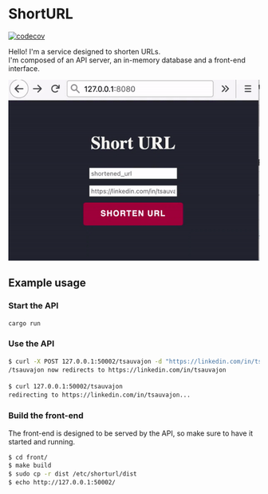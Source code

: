 # ShortURL

[![codecov](https://codecov.io/gh/tsauvajon/shorturl/branch/master/graph/badge.svg?token=EbP2Znh1m3)](https://codecov.io/gh/tsauvajon/shorturl)

Hello! I'm a service designed to shorten URLs.  
I'm composed of an API server, an in-memory database and a front-end interface.

![Demo](/demo.gif)

## Example usage

### Start the API

```sh
cargo run
```

### Use the API

```sh
$ curl -X POST 127.0.0.1:50002/tsauvajon -d "https://linkedin.com/in/tsauvajon"
/tsauvajon now redirects to https://linkedin.com/in/tsauvajon

$ curl 127.0.0.1:50002/tsauvajon                                               
redirecting to https://linkedin.com/in/tsauvajon...
```

### Build the front-end

The front-end is designed to be served by the API, so make sure to have it
started and running.

```sh
$ cd front/
$ make build
$ sudo cp -r dist /etc/shorturl/dist
$ echo http://127.0.0.1:50002/
```
